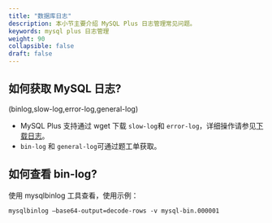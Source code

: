 ```yaml
---
title: "数据库日志"
description: 本小节主要介绍 MySQL Plus 日志管理常见问题。 
keywords: mysql plus 日志管理
weight: 90
collapsible: false
draft: false
---
```


## 如何获取 MySQL 日志?

(binlog,slow-log,error-log,general-log)

- MySQL Plus 支持通过 wget 下载 `slow-log`和 `error-log`，详细操作请参见[下载日志](../../manual/mgt_log/download_log)。
- `bin-log` 和 `general-log`可通过题工单获取。

## 如何查看 bin-log?

使用 mysqlbinlog 工具查看，使用示例：

```shell
mysqlbinlog –base64-output=decode-rows -v mysql-bin.000001
```

